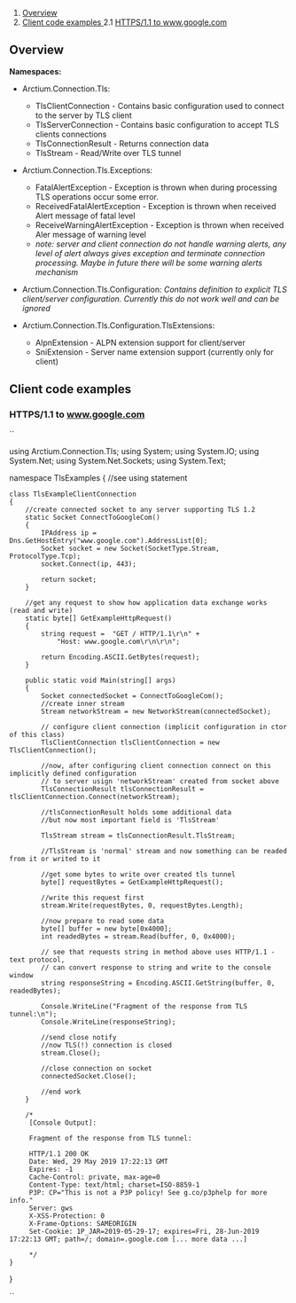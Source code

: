 1. [ Overview ](#overview)
2. [ Client code examples ](#clientcodeexamples)
  2.1 [ HTTPS/1.1 to www.google.com ](#https11togoogle)

<a name="overview"/>

## Overview

**Namespaces:**
* Arctium.Connection.Tls:
  * TlsClientConnection - Contains basic configuration used to connect to the server by TLS client
  * TlsServerConnection - Contains basic configuration to accept TLS clients connections 
  * TlsConnectionResult - Returns connection data
  * TlsStream - Read/Write over TLS tunnel

* Arctium.Connection.Tls.Exceptions:
  * FatalAlertException - Exception is thrown when during processing TLS operations occur some error.
  * ReceivedFatalAlertException - Exception is thrown when received Alert message of fatal level
  * ReceiveWarningAlertException - Exception is thrown when received Aler message of warning level
  * *note: server and client connection do not handle warning alerts, any level of alert always gives exception and terminate connection processing. Maybe in future there will be some warning alerts mechanism*

* Arctium.Connection.Tls.Configuration:
  *Contains definition to explicit TLS client/server configuration. Currently this do not work well and can be ignored*
* Arctium.Connection.Tls.Configuration.TlsExtensions:
  * AlpnExtension - ALPN extension support for client/server
  * SniExtension - Server name extension support (currently only for client)

<a name="clientcodeexamples"/>

## Client code examples

<a name="https11togoogle"/>

### HTTPS/1.1 to www.google.com

``

using Arctium.Connection.Tls;
using System;
using System.IO;
using System.Net;
using System.Net.Sockets;
using System.Text;

namespace TlsExamples
{
    //see using statement

    class TlsExampleClientConnection
    {
        //create connected socket to any server supporting TLS 1.2
        static Socket ConnectToGoogleCom()
        {
            IPAddress ip = Dns.GetHostEntry("www.google.com").AddressList[0];
            Socket socket = new Socket(SocketType.Stream, ProtocolType.Tcp);
            socket.Connect(ip, 443);

            return socket;
        }

        //get any request to show how application data exchange works (read and write)
        static byte[] GetExampleHttpRequest()
        {
            string request =  "GET / HTTP/1.1\r\n" +
                "Host: www.google.com\r\n\r\n";

            return Encoding.ASCII.GetBytes(request);
        }

        public static void Main(string[] args)
        {
            Socket connectedSocket = ConnectToGoogleCom();
            //create inner stream
            Stream networkStream = new NetworkStream(connectedSocket);
            
            // configure client connection (implicit configuration in ctor of this class)
            TlsClientConnection tlsClientConnection = new TlsClientConnection();

            //now, after configuring client connection connect on this implicitly defined configuration
            // to server usign 'networkStream' created from socket above
            TlsConnectionResult tlsConnectionResult = tlsClientConnection.Connect(networkStream);

            //tlsConnectionResult holds some additional data 
            //but now most important field is 'TlsStream'

            TlsStream stream = tlsConnectionResult.TlsStream;

            //TlsStream is 'normal' stream and now something can be readed from it or writed to it

            //get some bytes to write over created tls tunnel
            byte[] requestBytes = GetExampleHttpRequest();

            //write this request first
            stream.Write(requestBytes, 0, requestBytes.Length);

            //now prepare to read some data
            byte[] buffer = new byte[0x4000];
            int readedBytes = stream.Read(buffer, 0, 0x4000);

            // see that requests string in method above uses HTTP/1.1 - text protocol,
            // can convert response to string and write to the console window
            string responseString = Encoding.ASCII.GetString(buffer, 0, readedBytes);

            Console.WriteLine("Fragment of the response from TLS tunnel:\n");
            Console.WriteLine(responseString);

            //send close notify
            //now TLS(!) connection is closed
            stream.Close();

            //close connection on socket
            connectedSocket.Close();

            //end work
        }

        /*
         [Console Output]:
         
         Fragment of the response from TLS tunnel:

         HTTP/1.1 200 OK
         Date: Wed, 29 May 2019 17:22:13 GMT
         Expires: -1
         Cache-Control: private, max-age=0
         Content-Type: text/html; charset=ISO-8859-1
         P3P: CP="This is not a P3P policy! See g.co/p3phelp for more info."
         Server: gws
         X-XSS-Protection: 0
         X-Frame-Options: SAMEORIGIN
         Set-Cookie: 1P_JAR=2019-05-29-17; expires=Fri, 28-Jun-2019 17:22:13 GMT; path=/; domain=.google.com [... more data ...]
         
         */
    }
}

``
